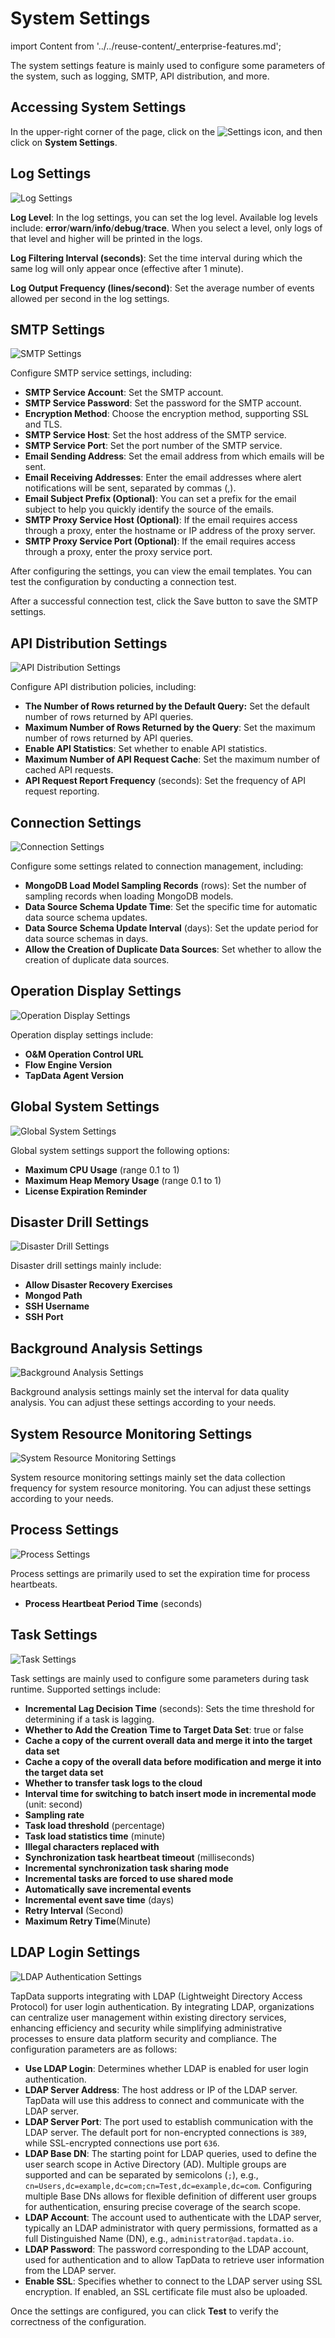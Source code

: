 # System Settings
import Content from '../../reuse-content/_enterprise-features.md';

<Content />

The system settings feature is mainly used to configure some parameters of the system, such as logging, SMTP, API distribution, and more.

## Accessing System Settings

In the upper-right corner of the page, click on the ![Settings](../../images/setting.png) icon, and then click on **System Settings**.

## Log Settings

![Log Settings](../../images/log_settings.png)

**Log Level**: In the log settings, you can set the log level. Available log levels include: **error**/**warn**/**info**/**debug**/**trace**. When you select a level, only logs of that level and higher will be printed in the logs.

**Log Filtering Interval (seconds)**: Set the time interval during which the same log will only appear once (effective after 1 minute).

**Log Output Frequency (lines/second)**: Set the average number of events allowed per second in the log settings.

## SMTP Settings

![SMTP Settings](../../images/smtp_settings.png)

Configure SMTP service settings, including:

- **SMTP Service Account**: Set the SMTP account.
- **SMTP Service Password**: Set the password for the SMTP account.
- **Encryption Method**: Choose the encryption method, supporting SSL and TLS.
- **SMTP Service Host**: Set the host address of the SMTP service.
- **SMTP Service Port**: Set the port number of the SMTP service.
- **Email Sending Address**: Set the email address from which emails will be sent.
- **Email Receiving Addresses**: Enter the email addresses where alert notifications will be sent, separated by commas (,).
- **Email Subject Prefix (Optional)**: You can set a prefix for the email subject to help you quickly identify the source of the emails.
- **SMTP Proxy Service Host (Optional)**: If the email requires access through a proxy, enter the hostname or IP address of the proxy server.
- **SMTP Proxy Service Port (Optional)**: If the email requires access through a proxy, enter the proxy service port.

After configuring the settings, you can view the email templates. You can test the configuration by conducting a connection test.

After a successful connection test, click the Save button to save the SMTP settings.

## API Distribution Settings

![API Distribution Settings](../../images/api_distribution_settings.png)

Configure API distribution policies, including:

- **The Number of Rows returned by the Default Query:** Set the default number of rows returned by API queries.
- **Maximum Number of  Rows Returned by the Query**: Set the maximum number of rows returned by API queries.
- **Enable API Statistics**: Set whether to enable API statistics.
- **Maximum Number of API Request Cache**: Set the maximum number of cached API requests.
- **API Request Report Frequency** (seconds): Set the frequency of API request reporting.

## Connection Settings

![Connection Settings](../../images/connection_settings.png)

Configure some settings related to connection management, including:

- **MongoDB Load Model Sampling Records** (rows): Set the number of sampling records when loading MongoDB models.
- **Data Source Schema Update Time**: Set the specific time for automatic data source schema updates.
- **Data Source Schema Update Interval** (days): Set the update period for data source schemas in days.
- **Allow the Creation of Duplicate Data Sources**: Set whether to allow the creation of duplicate data sources.

## Operation Display Settings

![Operation Display Settings](../../images/operation_settings.png)

Operation display settings include:

- **O&M Operation Control URL**
- **Flow Engine Version**
- **TapData Agent Version**

## Global System Settings

![Global System Settings](../../images/global_settings.png)

Global system settings support the following options:

- **Maximum CPU Usage** (range 0.1 to 1)
- **Maximum Heap Memory Usage** (range 0.1 to 1)
- **License Expiration Reminder**

## Disaster Drill Settings

![Disaster Drill Settings](../../images/disaster_drill_settings.png)

Disaster drill settings mainly include:

- **Allow Disaster Recovery Exercises**
- **Mongod Path**
- **SSH Username**
- **SSH Port**

## Background Analysis Settings

![Background Analysis Settings](../../images/background_settings.png)

Background analysis settings mainly set the interval for data quality analysis. You can adjust these settings according to your needs.

## System Resource Monitoring Settings

![System Resource Monitoring Settings](../../images/resource_monitor_settings.png)

System resource monitoring settings mainly set the data collection frequency for system resource monitoring. You can adjust these settings according to your needs.

## Process Settings

![Process Settings](../../images/process_settings.png)

Process settings are primarily used to set the expiration time for process heartbeats.

- **Process Heartbeat Period Time** (seconds)

## Task Settings

![Task Settings](../../images/task_settings.png)

Task settings are mainly used to configure some parameters during task runtime. Supported settings include:

- **Incremental Lag Decision Time** (seconds): Sets the time threshold for determining if a task is lagging.
- **Whether to Add the Creation Time to Target Data Set**: true or false
- **Cache a copy of the current overall data and merge it into the target data set**
- **Cache a copy of the overall data before modification and merge it into the target data set**
- **Whether to transfer task logs to the cloud**
- **Interval time for switching to batch insert mode in incremental mode** (unit: second)
- **Sampling rate**
- **Task load threshold** (percentage)
- **Task load statistics time** (minute)
- **Illegal characters replaced with**
- **Synchronization task heartbeat timeout** (milliseconds)
- **Incremental synchronization task sharing mode**
- **Incremental tasks are forced to use shared mode**
- **Automatically save incremental events**
- **Incremental event save time** (days)
- **Retry Interval** (Second)
- **Maximum Retry Time**(Minute)



## <span id="ldap">LDAP Login Settings</span>

![LDAP Authentication Settings](../../images/ldap_settings.png)

TapData supports integrating with LDAP (Lightweight Directory Access Protocol) for user login authentication. By integrating LDAP, organizations can centralize user management within existing directory services, enhancing efficiency and security while simplifying administrative processes to ensure data platform security and compliance. The configuration parameters are as follows:

* **Use LDAP Login**: Determines whether LDAP is enabled for user login authentication.
* **LDAP Server Address**: The host address or IP of the LDAP server. TapData will use this address to connect and communicate with the LDAP server.
* **LDAP Server Port**: The port used to establish communication with the LDAP server. The default port for non-encrypted connections is `389`, while SSL-encrypted connections use port `636`.
* **LDAP Base DN**: The starting point for LDAP queries, used to define the user search scope in Active Directory (AD). Multiple groups are supported and can be separated by semicolons (`;`), e.g., `cn=Users,dc=example,dc=com;cn=Test,dc=example,dc=com`. Configuring multiple Base DNs allows for flexible definition of different user groups for authentication, ensuring precise coverage of the search scope.
* **LDAP Account**: The account used to authenticate with the LDAP server, typically an LDAP administrator with query permissions, formatted as a full Distinguished Name (DN), e.g., `administrator@ad.tapdata.io`.
* **LDAP Password**: The password corresponding to the LDAP account, used for authentication and to allow TapData to retrieve user information from the LDAP server.
* **Enable SSL**: Specifies whether to connect to the LDAP server using SSL encryption. If enabled, an SSL certificate file must also be uploaded.

Once the settings are configured, you can click **Test** to verify the correctness of the configuration.

